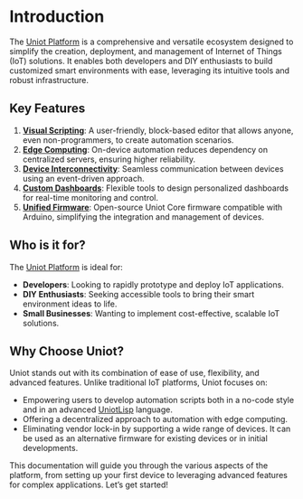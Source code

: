 # Introduction

The [Uniot Platform](platform/) is a comprehensive and versatile ecosystem designed to simplify the creation, deployment, and management of Internet of Things (IoT) solutions. It enables both developers and DIY enthusiasts to build customized smart environments with ease, leveraging its intuitive tools and robust infrastructure.

## **Key Features**

1. [**Visual Scripting**](platform/sandbox/visual-block-editor/): A user-friendly, block-based editor that allows anyone, even non-programmers, to create automation scenarios.
2. [**Edge Computing**](advanced/uniot-lisp/): On-device automation reduces dependency on centralized servers, ensuring higher reliability.
3. [**Device Interconnectivity**](api-reference/mqtt-convention.md): Seamless communication between devices using an event-driven approach.
4. [**Custom Dashboards**](platform/dashboard.md): Flexible tools to design personalized dashboards for real-time monitoring and control.
5. [**Unified Firmware**](advanced/uniot-core/): Open-source Uniot Core firmware compatible with Arduino, simplifying the integration and management of devices.

## **Who is it for?**

The [Uniot Platform](platform/) is ideal for:

* **Developers**: Looking to rapidly prototype and deploy IoT applications.
* **DIY Enthusiasts**: Seeking accessible tools to bring their smart environment ideas to life.
* **Small Businesses**: Wanting to implement cost-effective, scalable IoT solutions.

## **Why Choose Uniot?**

Uniot stands out with its combination of ease of use, flexibility, and advanced features. Unlike traditional IoT platforms, Uniot focuses on:

* Empowering users to develop automation scripts both in a no-code style and in an advanced [UniotLisp](advanced/uniot-lisp/language-description.md) language.
* Offering a decentralized approach to automation with edge computing.
* Eliminating vendor lock-in by supporting a wide range of devices. It can be used as an alternative firmware for existing devices or in initial developments.

This documentation will guide you through the various aspects of the platform, from setting up your first device to leveraging advanced features for complex applications. Let’s get started!
